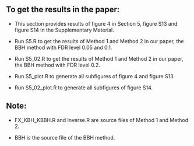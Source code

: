 
## To get the results in the paper:

* This section provides results of figure 4 in Section 5, figure S13 and figure S14 in the Supplementary Material.

* Run S5.R to get the results of Method 1 and Method 2 in our paper, the BBH method with FDR level 0.05 and 0.1.

* Run S5_02.R to get the results of Method 1 and Method 2 in our paper, the BBH method with FDR level 0.2.

* Run S5_plot.R to generate all subfigures of figure 4 and figure S13.

* Run S5_02_plot.R to generate all subfigures of figure S14.

## Note:

* FX_KBH_KBBH.R and Inverse.R are source files of Method 1 and Method 2.

* BBH is the source file of the BBH method.
